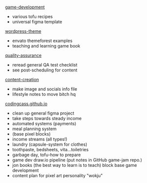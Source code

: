 [game-development](https://github.com/codingcass/game-development)
- various tofu recipes
- universal figma template

[wordpress-theme](https://github.com/codingcass/wordpress-theme)
- envato themeforest examples
- teaching and learning game book

[quality-assurance](https://github.com/codingcass/quality-assurance)
- reread general QA test checklist
- see post-scheduling for content

[content-creation](https://github.com/codingcass/content-creation)
- make image and socials info file
- lifestyle notes to move bitch hq

[codingcass.github.io](https://github.com/codingcass/codingcass.github.io)
- clean up general figma project
- take steps towards steady income
- automated systems (payments)
- meal planning system
- (base pixel blocks)
- income streams (all types!)
- laundry (capsule-system for clothes)
- toothpaste, bedsheets, vita...toiletries
- garbage day, tofu-how to prepare
- game dev draw.io pipeline (put notes in GitHub game-jam repo.)
- jon books (the best way to learn is to teach) block base game development
- content plan for pixel art personality "wokju"
